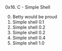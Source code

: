 0x16. C - Simple Shell

0. Betty would be proud
1. Simple shell 0.1
2. Simple shell 0.2
2. Simple shell 0.2
4. Simple shell 0.4
5. Simple shell 1.0
